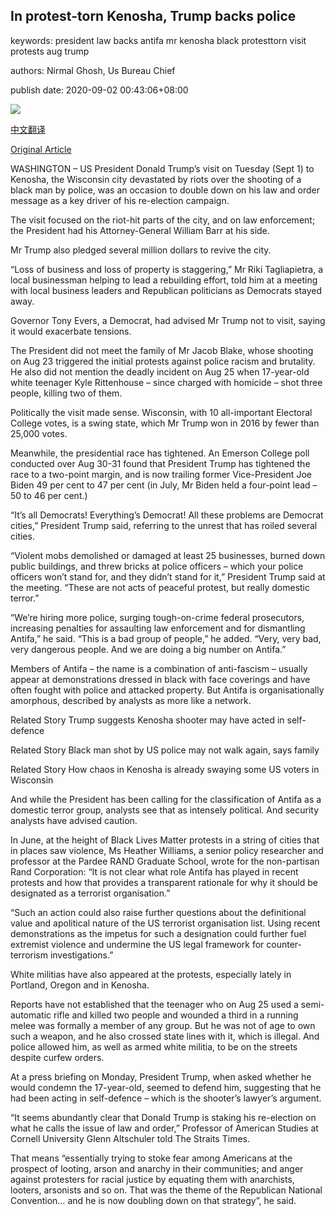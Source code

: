 ## In protest-torn Kenosha, Trump backs police

keywords: president law backs antifa mr kenosha black protesttorn visit protests aug trump

authors: Nirmal Ghosh, Us Bureau Chief

publish date: 2020-09-02 00:43:06+08:00

![](https://www.straitstimes.com/sites/default/files/styles/x_large/public/articles/2020/09/02/us-politics-trump-protests-racism-181430.jpg?itok=LvcGmjPC)

[中文翻译](In%20protest-torn%20Kenosha%2C%20Trump%20backs%20police_zh.md)

[Original Article](https://www.straitstimes.com/world/united-states/defying-local-officials-trump-heads-to-kenosha-in-wisconsin-amid-protests-and)

WASHINGTON – US President Donald Trump’s visit on Tuesday (Sept 1) to Kenosha, the Wisconsin city devastated by riots over the shooting of a black man by police, was an occasion to double down on his law and order message as a key driver of his re-election campaign.

The visit focused on the riot-hit parts of the city, and on law enforcement; the President had his Attorney-General William Barr at his side.

Mr Trump also pledged several million dollars to revive the city.

“Loss of business and loss of property is staggering,” Mr Riki Tagliapietra, a local businessman helping to lead a rebuilding effort, told him at a meeting with local business leaders and Republican politicians as Democrats stayed away.

Governor Tony Evers, a Democrat, had advised Mr Trump not to visit, saying it would exacerbate tensions.

The President did not meet the family of Mr Jacob Blake, whose shooting on Aug 23 triggered the initial protests against police racism and brutality. He also did not mention the deadly incident on Aug 25 when 17-year-old white teenager Kyle Rittenhouse – since charged with homicide – shot three people, killing two of them.

Politically the visit made sense. Wisconsin, with 10 all-important Electoral College votes, is a swing state, which Mr Trump won in 2016 by fewer than 25,000 votes.

Meanwhile, the presidential race has tightened. An Emerson College poll conducted over Aug 30-31 found that President Trump has tightened the race to a two-point margin, and is now trailing former Vice-President Joe Biden 49 per cent to 47 per cent (in July, Mr Biden held a four-point lead – 50 to 46 per cent.)

“It’s all Democrats\! Everything’s Democrat\! All these problems are Democrat cities,” President Trump said, referring to the unrest that has roiled several cities.

“Violent mobs demolished or damaged at least 25 businesses, burned down public buildings, and threw bricks at police officers – which your police officers won’t stand for, and they didn’t stand for it,” President Trump said at the meeting. “These are not acts of peaceful protest, but really domestic terror.”

“We’re hiring more police, surging tough-on-crime federal prosecutors, increasing penalties for assaulting law enforcement and for dismantling Antifa,” he said. “This is a bad group of people,” he added. “Very, very bad, very dangerous people. And we are doing a big number on Antifa.”

Members of Antifa – the name is a combination of anti-fascism – usually appear at demonstrations dressed in black with face coverings and have often fought with police and attacked property. But Antifa is organisationally amorphous, described by analysts as more like a network.

Related Story Trump suggests Kenosha shooter may have acted in self-defence

Related Story Black man shot by US police may not walk again, says family

Related Story How chaos in Kenosha is already swaying some US voters in Wisconsin

And while the President has been calling for the classification of Antifa as a domestic terror group, analysts see that as intensely political. And security analysts have advised caution.

In June, at the height of Black Lives Matter protests in a string of cities that in places saw violence, Ms Heather Williams, a senior policy researcher and professor at the Pardee RAND Graduate School, wrote for the non-partisan Rand Corporation: “It is not clear what role Antifa has played in recent protests and how that provides a transparent rationale for why it should be designated as a terrorist organisation.”

“Such an action could also raise further questions about the definitional value and apolitical nature of the US terrorist organisation list. Using recent demonstrations as the impetus for such a designation could further fuel extremist violence and undermine the US legal framework for counter-terrorism investigations.”

White militias have also appeared at the protests, especially lately in Portland, Oregon and in Kenosha.

Reports have not established that the teenager who on Aug 25 used a semi-automatic rifle and killed two people and wounded a third in a running melee was formally a member of any group. But he was not of age to own such a weapon, and he also crossed state lines with it, which is illegal. And police allowed him, as well as armed white militia, to be on the streets despite curfew orders.

At a press briefing on Monday, President Trump, when asked whether he would condemn the 17-year-old, seemed to defend him, suggesting that he had been acting in self-defence – which is the shooter’s lawyer’s argument.

“It seems abundantly clear that Donald Trump is staking his re-election on what he calls the issue of law and order,” Professor of American Studies at Cornell University Glenn Altschuler told The Straits Times.

That means “essentially trying to stoke fear among Americans at the prospect of looting, arson and anarchy in their communities; and anger against protesters for racial justice by equating them with anarchists, looters, arsonists and so on. That was the theme of the Republican National Convention… and he is now doubling down on that strategy”, he said.